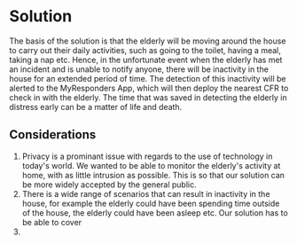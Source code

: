 # Solution
The basis of the solution is that the elderly will be moving around the house to carry out their daily activities, such as going to the toilet, having a meal, taking a nap etc. Hence, in the unfortunate event when the elderly has met an incident and is unable to notify anyone, there will be inactivity in the house for an extended period of time. The detection of this inactivity will be alerted to the MyResponders App, which will then deploy the nearest CFR to check in with the elderly. The time that was saved in detecting the elderly in distress early can be a matter of life and death.

## Considerations
1. Privacy is a prominant issue with regards to the use of technology in today's world. We wanted to be able to monitor the elderly's activity at home, with as little intrusion as possible. This is so that our solution can be more widely accepted by the general public.
2. There is a wide range of scenarios that can result in inactivity in the house, for example the elderly could have been spending time outside of the house, the elderly could have been asleep etc. Our solution has to be able to cover
3. 
